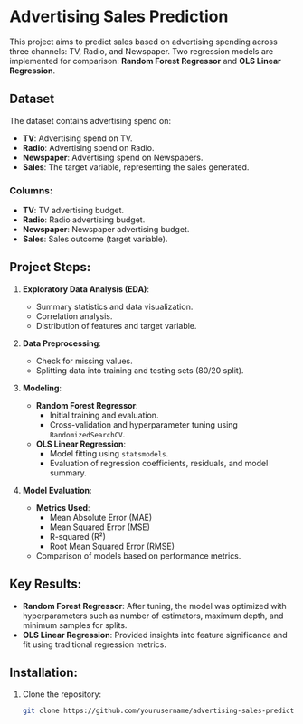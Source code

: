 # Advertising Sales Prediction

This project aims to predict sales based on advertising spending across three channels: TV, Radio, and Newspaper. Two regression models are implemented for comparison: **Random Forest Regressor** and **OLS Linear Regression**.

## Dataset
The dataset contains advertising spend on:
- **TV**: Advertising spend on TV.
- **Radio**: Advertising spend on Radio.
- **Newspaper**: Advertising spend on Newspapers.
- **Sales**: The target variable, representing the sales generated.

### Columns:
- **TV**: TV advertising budget.
- **Radio**: Radio advertising budget.
- **Newspaper**: Newspaper advertising budget.
- **Sales**: Sales outcome (target variable).

## Project Steps:
1. **Exploratory Data Analysis (EDA)**:
   - Summary statistics and data visualization.
   - Correlation analysis.
   - Distribution of features and target variable.

2. **Data Preprocessing**:
   - Check for missing values.
   - Splitting data into training and testing sets (80/20 split).

3. **Modeling**:
   - **Random Forest Regressor**:
     - Initial training and evaluation.
     - Cross-validation and hyperparameter tuning using `RandomizedSearchCV`.
   - **OLS Linear Regression**:
     - Model fitting using `statsmodels`.
     - Evaluation of regression coefficients, residuals, and model summary.

4. **Model Evaluation**:
   - **Metrics Used**:
     - Mean Absolute Error (MAE)
     - Mean Squared Error (MSE)
     - R-squared (R²)
     - Root Mean Squared Error (RMSE)
   - Comparison of models based on performance metrics.

## Key Results:
- **Random Forest Regressor**: After tuning, the model was optimized with hyperparameters such as number of estimators, maximum depth, and minimum samples for splits.
- **OLS Linear Regression**: Provided insights into feature significance and fit using traditional regression metrics.

## Installation:
1. Clone the repository:
   ```bash
   git clone https://github.com/yourusername/advertising-sales-prediction.git
